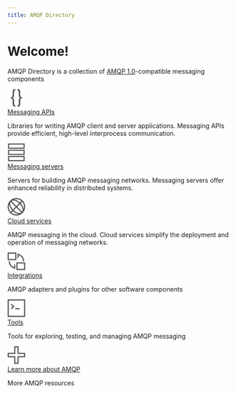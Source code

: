 ```yaml
---
title: AMQP Directory
---
```


<div id="-overview" markdown="1">
<div id="-opener" markdown="1">
<div id="-welcome" markdown="1">

# Welcome!

</div>
<div id="-purpose" markdown="1">

AMQP Directory is a collection of
[AMQP 1.0](https://www.amqp.org/)-compatible messaging components

</div>
</div>
<div class="feature-summary">
  <a class="summary-icon" href="apis.html"><img src="images/icons/api.svg" height="40" width="40"/></a>
  <div class="summary-text">
    <a class="summary-title" href="apis.html">Messaging APIs</a>
    <p class="summary-description">
      Libraries for writing AMQP client and server applications.  Messaging
      APIs provide efficient, high-level interprocess communication.
    </p>
  </div>
</div>
<div class="feature-summary">
  <a class="summary-icon" href="servers.html"><img src="images/icons/server.svg" height="40" width="40"/></a>
  <div class="summary-text">
    <a class="summary-title" href="servers.html">Messaging servers</a>
    <p class="summary-description">
      Servers for building AMQP messaging networks.  Messaging servers offer
      enhanced reliability in distributed systems.
    </p>
  </div>
</div>
<div class="feature-summary">
  <a class="summary-icon" href="services.html"><img src="images/icons/service.svg" height="40" width="40"/></a>
  <div class="summary-text">
    <a class="summary-title" href="services.html">Cloud services</a>
    <p class="summary-description">
      AMQP messaging in the cloud.  Cloud services simplify the deployment
      and operation of messaging networks.
    </p>
  </div>
</div>
<div class="feature-summary">
  <a class="summary-icon" href="integrations.html"><img src="images/icons/integration.svg" height="40" width="40"/></a>
  <div class="summary-text">
    <a class="summary-title" href="integrations.html">Integrations</a>
    <p class="summary-description">
      AMQP adapters and plugins for other software components
    </p>
  </div>
</div>
<div class="feature-summary">
  <a class="summary-icon" href="tools.html"><img src="images/icons/tool.svg" height="40" width="40"/></a>
  <div class="summary-text">
    <a class="summary-title" href="tools.html">Tools</a>
    <p class="summary-description">
      Tools for exploring, testing, and managing AMQP messaging
    </p>
  </div>
</div>
<div class="feature-summary">
  <a class="summary-icon" href="resources.html"><img src="images/icons/resource.svg" height="40" width="40"/></a>
  <div class="summary-text">
    <a class="summary-title" href="resources.html">Learn more about AMQP</a>
    <p class="summary-description">
      More AMQP resources
    </p>
  </div>
</div>
</div>
